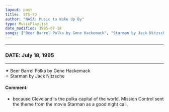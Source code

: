 ```yaml
---
layout: post
title:  STS-70
author: "NASA: Music to Wake Up By"
type: MusicPlaylist
date_modified: 1995-07-18
songs: ["Beer Barrel Polka by Gene Hackemack", "Starman by Jack Nitzsche"]
---
```


----
### DATE: July 18, 1995
----
✦ Beer Barrel Polka by Gene Hackemack  &nbsp;<br />
✧ Starman by Jack Nitzsche

#### Comment:
* because Cleveland is the polka capital of the world.
Mission Control sent the theme from the movie Starman as a good night call.



<br/>
<center>
	<a target="_blank"
	   href="https://twitter.com/intent/tweet?hashtags=Space,NASA,Playlist,NASAWakeupCalls,SpaceProgram&text=🚀 {{ page.author}}, '{{ page.songs.first }}' {{ page.title }}, {{ page.date | date: '%B %d, %Y' }}, {{ site.url }}{{ page.url }}&via=nasawakeupcalls"><i class="fab fa-twitter" title="Tweet this page" alt="Tweet this page" style="font-size: 1.3em;"></i></a>
	&nbsp; 	<i class="fas fa-user-astronaut" style="font-size: 1.5em;"></i> &nbsp;
    <a id="custom_amazon_link"
       type="amzn" search="#"
       category="popular music">
    <i class="fab fa-amazon" style="font-size: 1.3em;"></i></a>
</center>

<!-- Randomly resolve an individual entry from a song array -->
<script src="/assets/javascript/seedrandom.min.js"></script>
<script>
  var wake_me_up = ["Beer Barrel Polka by Gene Hackemack", "Starman by Jack Nitzsche"];
  var prng = new Math.seedrandom();
  function randomSong() {
    song = wake_me_up[Math.floor(Math.random() * wake_me_up.length)];
    var amazon_link = document.getElementById("custom_amazon_link");
    amazon_link.setAttribute("search", song);
  }
  window.onload = randomSong();
</script>
